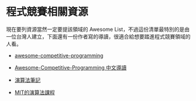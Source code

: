 # 程式競賽相關資源

現在要列資源當然一定要提該領域的 Awesome List，不過這份清單最特別的是由一位台灣人建立，下面還有一份作者寫的導讀，很適合給想要踏進程式競賽領域的人看。

* [awesome-competitive-programming](https://github.com/lnishan/awesome-competitive-programming)
* [Awesome-Competitive-Programming 中文導讀](https://www.facebook.com/notes/jasmine-chen/awesome-competitive-programming-中文導讀/889374854513187/)

* [演算法筆記](http://www.csie.ntnu.edu.tw/~u91029/index.html) 

* [MIT的演算法課程](https://ocw.mit.edu/courses/electrical-engineering-and-computer-science/6-006-introduction-to-algorithms-fall-2011/)

